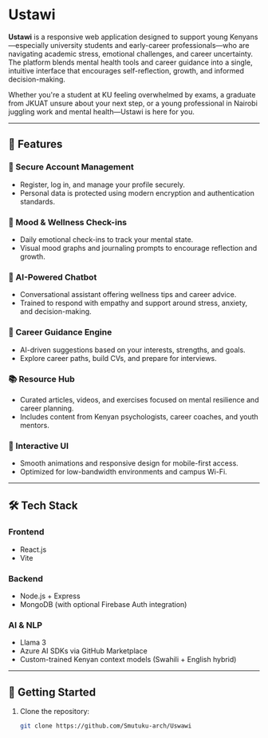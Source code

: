 # Ustawi

**Ustawi** is a responsive web application designed to support young Kenyans—especially university students and early-career professionals—who are navigating academic stress, emotional challenges, and career uncertainty. The platform blends mental health tools and career guidance into a single, intuitive interface that encourages self-reflection, growth, and informed decision-making.

Whether you're a student at KU feeling overwhelmed by exams, a graduate from JKUAT unsure about your next step, or a young professional in Nairobi juggling work and mental health—Ustawi is here for you.

---

## 🌟 Features

### 🔐 Secure Account Management
- Register, log in, and manage your profile securely.
- Personal data is protected using modern encryption and authentication standards.

### 📅 Mood & Wellness Check-ins
- Daily emotional check-ins to track your mental state.
- Visual mood graphs and journaling prompts to encourage reflection and growth.

### 🤖 AI-Powered Chatbot
- Conversational assistant offering wellness tips and career advice.
- Trained to respond with empathy and support around stress, anxiety, and decision-making.

### 🎯 Career Guidance Engine
- AI-driven suggestions based on your interests, strengths, and goals.
- Explore career paths, build CVs, and prepare for interviews.

### 📚 Resource Hub
- Curated articles, videos, and exercises focused on mental resilience and career planning.
- Includes content from Kenyan psychologists, career coaches, and youth mentors.

### 📱 Interactive UI
- Smooth animations and responsive design for mobile-first access.
- Optimized for low-bandwidth environments and campus Wi-Fi.

---

## 🛠️ Tech Stack

### Frontend
- React.js  
- Vite

### Backend
- Node.js + Express  
- MongoDB (with optional Firebase Auth integration)

### AI & NLP
- Llama 3  
- Azure AI SDKs via GitHub Marketplace  
- Custom-trained Kenyan context models (Swahili + English hybrid)

---

## 🚀 Getting Started

1. Clone the repository:
   ```bash
   git clone https://github.com/Smutuku-arch/Uswawi
